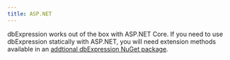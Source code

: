 ```yaml
---
title: ASP.NET
---
```


dbExpression works out of the box with ASP.NET Core.  If you need to use dbExpression statically with ASP.NET, you will need 
extension methods available in an [addtional dbExpression NuGet package](https://www.nuget.org/packages/HatTrick.DbEx.MsSql.Extensions.DependencyInjection).
